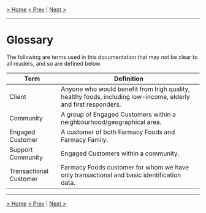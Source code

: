 [> Home](README.md)
[< Prev](Glossary.md)  |  [Next >](1.ProblemBackground/README.md)

---

# Glossary

The following are terms used in this documentation that may not be clear to all readers, and so are defined below.

| Term                   | Definition                                                   |
| ---------------------- | ------------------------------------------------------------ |
| Client                 | Anyone who would benefit from high quality, healthy foods, including low-income, elderly and first responders. |
| Community              | A group of Engaged Customers within a neighbourhood/geographical area. |
| Engaged Customer       | A customer of both Farmacy Foods and Farmacy Family.         |
| Support Community      | Engaged Customers within a community.                        |
| Transactional Customer | Farmacy Foods customer for whom we have only transactional and basic identification data. |



------

[> Home](README.md)
[< Prev](Glossary.md)  |  [Next >](1.ProblemBackground/README.md)
